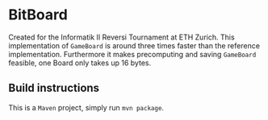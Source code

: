 BitBoard
=====================

Created for the Informatik II Reversi Tournament at ETH Zurich. This implementation of `GameBoard` is around
three times faster than the reference implementation. Furthermore it makes precomputing and saving `GameBoard`
 feasible, one Board only takes up 16 bytes.


 Build instructions
 ------------

 This is a `Maven` project, simply run `mvn package`.
